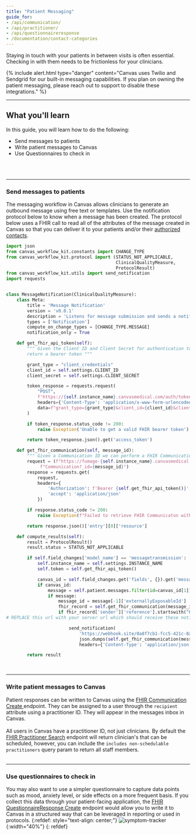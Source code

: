 ```yaml
---
title: "Patient Messaging"
guide_for:
- /api/communication/
- /api/practitioner/
- /api/questionnaireresponse
- /documentation/contact-categories
---
```


Staying in touch with your patients in between visits is often essential. Checking in with them needs to be frictionless for your clinicians.

{% include alert.html type="danger" content="Canvas uses Twilio and Sendgrid for our built-in messaging capabilities. If you plan on owning the patient messaging, please reach out to support to disable these integrations." %}

* * *
## What you'll learn
In this guide, you will learn how to do the following:
- Send messages to patients
- Write patient messages to Canvas
- Use Questionnaires to check in
<br>
<br>

* * *

### Send messages to patients



The messaging workflow in Canvas allows clinicians to generate an outbound message using free text or templates. Use the notification protocol below to know when a message has been created. The protocol below uses a FHIR call to read all of the attributes of the message created in Canvas so that you can deliver it to your patients and/or their [authorized contacts](/documentation/contact-categories/).
``` python
import json
from canvas_workflow_kit.constants import CHANGE_TYPE
from canvas_workflow_kit.protocol import (STATUS_NOT_APPLICABLE,
                                          ClinicalQualityMeasure,
                                          ProtocolResult)
from canvas_workflow_kit.utils import send_notification
import requests


class MessageNotification(ClinicalQualityMeasure):
    class Meta:
        title = 'Message Notification'
        version = 'v0.0.1'
        description = 'Listens for message submission and sends a notification.'
        types = ['Notification']
        compute_on_change_types = [CHANGE_TYPE.MESSAGE]
        notification_only = True

    def get_fhir_api_token(self):
        """ Given the Client ID and Client Secret for authentication to FHIR,
        return a bearer token """

        grant_type = "client_credentials"
        client_id = self.settings.CLIENT_ID
        client_secret = self.settings.CLIENT_SECRET

        token_response = requests.request(
            "POST",
            f'https://{self.instance_name}.canvasmedical.com/auth/token/',
            headers={'Content-Type': 'application/x-www-form-urlencoded'},
            data=f"grant_type={grant_type}&client_id={client_id}&client_secret={client_secret}"
        )

        if token_response.status_code != 200:
            raise Exception('Unable to get a valid FHIR bearer token')

        return token_response.json().get('access_token')

    def get_fhir_communication(self, message_id):
        """ Given a Communication ID we can perform a FHIR Communication Search Request"""
        request = (f"https://fumage-{self.instance_name}.canvasmedical.com/"
             f"Communication?_id={message_id}")
        response = requests.get(
            request,
            headers={
                'Authorization': f'Bearer {self.get_fhir_api_token()}',
                'accept': 'application/json'
            })

        if response.status_code != 200:
            raise Exception(f"Failed to retrieve FHIR Communicaton with {request}")

        return response.json()['entry'][0]['resource']

    def compute_results(self):
        result = ProtocolResult()
        result.status = STATUS_NOT_APPLICABLE

        if self.field_changes['model_name'] == 'messagetransmission':
            self.instance_name = self.settings.INSTANCE_NAME
            self.token = self.get_fhir_api_token()

            canvas_id = self.field_changes.get('fields', {}).get('message_id', None)
            if canvas_id:
                message = self.patient.messages.filter(id=canvas_id[1]).records
                if message:
                    message_id = message[-1]['externallyExposableId']
                    fhir_record = self.get_fhir_communication(message_id)
                    if fhir_record['sender']['reference'].startswith("Practitioner"):
# REPLACE this url with your server url which should receive these notifications

                        send_notification(
                            'https://webhook.site/0a8f7cb1-fcc5-421c-8a99-9c87533cf678',
                            json.dumps(self.get_fhir_communication(message_id)),
                            headers={'Content-Type': 'application/json'})

        return result
```
<br>

* * *

### Write patient messages to Canvas

Patient responses can be written to Canvas using the [FHIR Communication Create ](/api/communication/#create)endpoint. They can be assigned to a user through the `recipient` attribute using a practitioner ID. They will appear in the messages inbox in Canvas. 
<br><br> All users in Canvas have a practitioner ID, not just clinicians. By default the [FHIR Practitioner Search](/api/practitioner/#search) endpoint will return clinician's that can be scheduled, however, you can include the `includes non-schedulable practitioners` query param to return all staff members.
<br><br>
* * *

### Use questionnaires to check in
You may also want to use a simpler questionnaire to capture data points such as mood, anxiety level, or side effects on a more frequent basis. If you collect this data through your patient-facing application, the [FHIR QuestionnaireResponse Create](/api/questionnaireresponse/#create) endpoint would allow you to write it to Canvas in a structured way that can be leveraged in reporting or used in protocols.
{:refdef: style="text-align: center;"}
![symptom-tracker](/assets/images/symptom-tracker.png){:width="40%"}
{: refdef}
